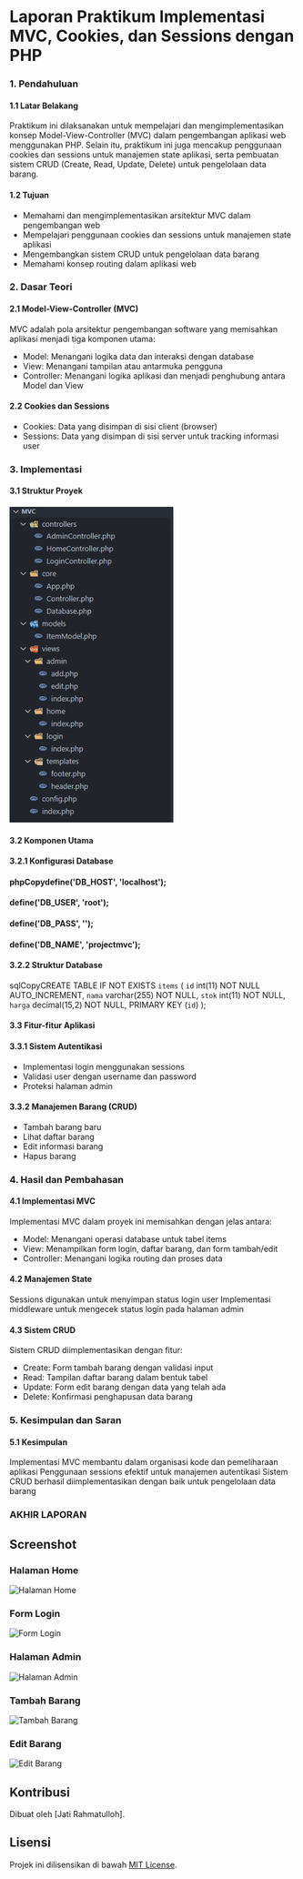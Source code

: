 # Laporan Praktikum Implementasi MVC, Cookies, dan Sessions dengan PHP
### 1. Pendahuluan

#### 1.1 Latar Belakang
Praktikum ini dilaksanakan untuk mempelajari dan mengimplementasikan konsep Model-View-Controller (MVC) dalam pengembangan aplikasi web menggunakan PHP. Selain itu, praktikum ini juga mencakup penggunaan cookies dan sessions untuk manajemen state aplikasi, serta pembuatan sistem CRUD (Create, Read, Update, Delete) untuk pengelolaan data barang.

#### 1.2 Tujuan
- Memahami dan mengimplementasikan arsitektur MVC dalam pengembangan web
- Mempelajari penggunaan cookies dan sessions untuk manajemen state aplikasi
- Mengembangkan sistem CRUD untuk pengelolaan data barang
- Memahami konsep routing dalam aplikasi web

### 2. Dasar Teori
#### 2.1 Model-View-Controller (MVC)
MVC adalah pola arsitektur pengembangan software yang memisahkan aplikasi menjadi tiga komponen utama:

- Model: Menangani logika data dan interaksi dengan database
- View: Menangani tampilan atau antarmuka pengguna
- Controller: Menangani logika aplikasi dan menjadi penghubung antara Model dan View

#### 2.2 Cookies dan Sessions
- Cookies: Data yang disimpan di sisi client (browser)
- Sessions: Data yang disimpan di sisi server untuk tracking informasi user

### 3. Implementasi
#### 3.1 Struktur Proyek
   #### ![image](https://github.com/Jampaaang/Prak.PBW-A/blob/0df5cf997175bbf36f263d3d5041224ebd54f1fe/Tugas5/Image/struktur.jpeg)


#### 3.2 Komponen Utama
#### 3.2.1 Konfigurasi Database
#### phpCopydefine('DB_HOST', 'localhost');
#### define('DB_USER', 'root');
#### define('DB_PASS', '');
#### define('DB_NAME', 'projectmvc');

#### 3.2.2 Struktur Database
sqlCopyCREATE TABLE IF NOT EXISTS `items` (
    `id` int(11) NOT NULL AUTO_INCREMENT,
    `nama` varchar(255) NOT NULL,
    `stok` int(11) NOT NULL,
    `harga` decimal(15,2) NOT NULL,
    PRIMARY KEY (`id`)
);
#### 3.3 Fitur-fitur Aplikasi
#### 3.3.1 Sistem Autentikasi
- Implementasi login menggunakan sessions
- Validasi user dengan username dan password
- Proteksi halaman admin

#### 3.3.2 Manajemen Barang (CRUD)
- Tambah barang baru
- Lihat daftar barang
- Edit informasi barang
- Hapus barang

### 4. Hasil dan Pembahasan
#### 4.1 Implementasi MVC
Implementasi MVC dalam proyek ini memisahkan dengan jelas antara:

- Model: Menangani operasi database untuk tabel items
- View: Menampilkan form login, daftar barang, dan form tambah/edit
- Controller: Menangani logika routing dan proses data

#### 4.2 Manajemen State
Sessions digunakan untuk menyimpan status login user
Implementasi middleware untuk mengecek status login pada halaman admin

#### 4.3 Sistem CRUD
Sistem CRUD diimplementasikan dengan fitur:

- Create: Form tambah barang dengan validasi input
- Read: Tampilan daftar barang dalam bentuk tabel
- Update: Form edit barang dengan data yang telah ada
- Delete: Konfirmasi penghapusan data barang

### 5. Kesimpulan dan Saran
#### 5.1 Kesimpulan
Implementasi MVC membantu dalam organisasi kode dan pemeliharaan aplikasi
Penggunaan sessions efektif untuk manajemen autentikasi
Sistem CRUD berhasil diimplementasikan dengan baik untuk pengelolaan data barang



### AKHIR LAPORAN

## Screenshot

### Halaman Home

![Halaman Home](screenshots/home.png)

### Form Login

![Form Login](screenshots/login.png)

### Halaman Admin

![Halaman Admin](screenshots/admin.png)

### Tambah Barang

![Tambah Barang](screenshots/add.png)

### Edit Barang

![Edit Barang](screenshots/edit.png)

## Kontribusi

Dibuat oleh [Jati Rahmatulloh].

## Lisensi

Projek ini dilisensikan di bawah [MIT License](LICENSE).

